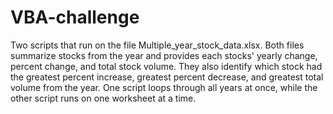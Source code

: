 # VBA-challenge

Two scripts that run on the file Multiple_year_stock_data.xlsx.
Both files summarize stocks from the year and provides each stocks' yearly change, percent change, and total stock volume.
They also identify which stock had the greatest percent increase, greatest percent decrease, and greatest total volume from the year.
One script loops through all years at once, while the other script runs on one worksheet at a time.